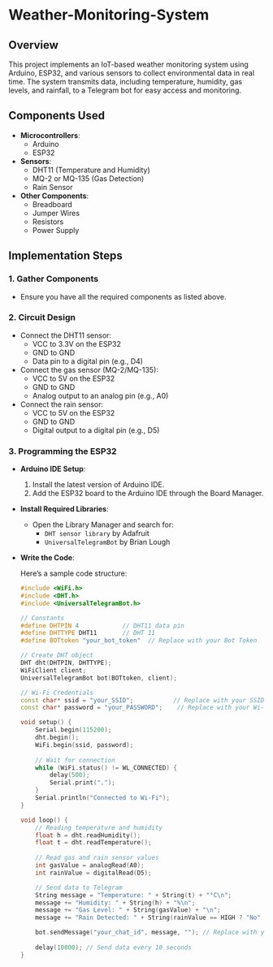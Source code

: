 # Weather-Monitoring-System

## Overview

This project implements an IoT-based weather monitoring system using Arduino, ESP32, and various sensors to collect environmental data in real time. The system transmits data, including temperature, humidity, gas levels, and rainfall, to a Telegram bot for easy access and monitoring.

## Components Used

- **Microcontrollers**:
  - Arduino
  - ESP32
- **Sensors**:
  - DHT11 (Temperature and Humidity)
  - MQ-2 or MQ-135 (Gas Detection)
  - Rain Sensor
- **Other Components**:
  - Breadboard
  - Jumper Wires
  - Resistors
  - Power Supply


## Implementation Steps

### 1. Gather Components

- Ensure you have all the required components as listed above.

### 2. Circuit Design

- Connect the DHT11 sensor:
  - VCC to 3.3V on the ESP32
  - GND to GND
  - Data pin to a digital pin (e.g., D4)
- Connect the gas sensor (MQ-2/MQ-135):
  - VCC to 5V on the ESP32
  - GND to GND
  - Analog output to an analog pin (e.g., A0)
- Connect the rain sensor:
  - VCC to 5V on the ESP32
  - GND to GND
  - Digital output to a digital pin (e.g., D5)

### 3. Programming the ESP32

- **Arduino IDE Setup**:
  1. Install the latest version of Arduino IDE.
  2. Add the ESP32 board to the Arduino IDE through the Board Manager.

- **Install Required Libraries**:
  - Open the Library Manager and search for:
    - `DHT sensor library` by Adafruit
    - `UniversalTelegramBot` by Brian Lough

- **Write the Code**:
  
  Here’s a sample code structure:

  ```cpp
  #include <WiFi.h>
  #include <DHT.h>
  #include <UniversalTelegramBot.h>

  // Constants
  #define DHTPIN 4            // DHT11 data pin
  #define DHTTYPE DHT11       // DHT 11
  #define BOTtoken "your_bot_token"  // Replace with your Bot Token

  // Create DHT object
  DHT dht(DHTPIN, DHTTYPE);
  WiFiClient client;
  UniversalTelegramBot bot(BOTtoken, client);

  // Wi-Fi Credentials
  const char* ssid = "your_SSID";           // Replace with your SSID
  const char* password = "your_PASSWORD";    // Replace with your Wi-Fi password

  void setup() {
      Serial.begin(115200);
      dht.begin();
      WiFi.begin(ssid, password);
      
      // Wait for connection
      while (WiFi.status() != WL_CONNECTED) {
          delay(500);
          Serial.print(".");
      }
      Serial.println("Connected to Wi-Fi");
  }

  void loop() {
      // Reading temperature and humidity
      float h = dht.readHumidity();
      float t = dht.readTemperature();
      
      // Read gas and rain sensor values
      int gasValue = analogRead(A0);
      int rainValue = digitalRead(D5);

      // Send data to Telegram
      String message = "Temperature: " + String(t) + "°C\n";
      message += "Humidity: " + String(h) + "%\n";
      message += "Gas Level: " + String(gasValue) + "\n";
      message += "Rain Detected: " + String(rainValue == HIGH ? "No" : "Yes") + "\n";

      bot.sendMessage("your_chat_id", message, ""); // Replace with your chat ID
      
      delay(10000); // Send data every 10 seconds
  }
